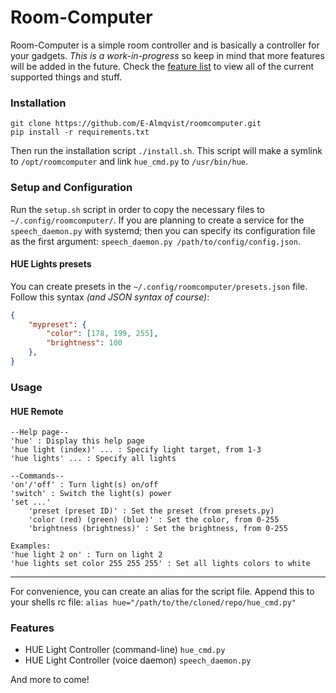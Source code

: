 # Room-Computer
Room-Computer is a simple room controller and is basically a controller for your gadgets. *This is a work-in-progress* so keep in mind that more features will be added in the future. Check the [feature list](#features) to view all of the current supported things and stuff.

### Installation
	git clone https://github.com/E-Almqvist/roomcomputer.git
	pip install -r requirements.txt
Then run the installation script `./install.sh`. This script will make a symlink to `/opt/roomcomputer` and link `hue_cmd.py` to `/usr/bin/hue`. 

### Setup and Configuration
Run the `setup.sh` script in order to copy the necessary files to `~/.config/roomcomputer/`. If you are planning to create a service for the `speech_daemon.py` with systemd; then you can specify its configuration file as the first argument: `speech_daemon.py /path/to/config/config.json`.

#### HUE Lights presets
You can create presets in the `~/.config/roomcomputer/presets.json` file. Follow this syntax *(and JSON syntax of course)*:
```json
{
	"mypreset": {
		"color": [178, 199, 255],
		"brightness": 100
	},
}
```
	

### Usage
#### HUE Remote
	--Help page--
	'hue' : Display this help page
	'hue light (index)' ... : Specify light target, from 1-3
	'hue lights' ... : Specify all lights

	--Commands--
	'on'/'off' : Turn light(s) on/off
	'switch' : Switch the light(s) power
	'set ...'
		'preset (preset ID)' : Set the preset (from presets.py)
		'color (red) (green) (blue)' : Set the color, from 0-255
		'brightness (brightness)' : Set the brightness, from 0-255

	Examples:
	'hue light 2 on' : Turn on light 2
	'hue lights set color 255 255 255' : Set all lights colors to white

-----------------
For convenience, you can create an alias for the script file. Append this to your shells rc file:
`alias hue="/path/to/the/cloned/repo/hue_cmd.py"`

<h3 id="features">Features</h3>

* HUE Light Controller (command-line) `hue_cmd.py`
* HUE Light Controller (voice daemon) `speech_daemon.py`
 
 And more to come!
